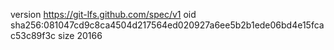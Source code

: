 version https://git-lfs.github.com/spec/v1
oid sha256:081047cd9c8ca4504d217564ed020927a6ee5b2b1ede06bd4e15fcac53c89f3c
size 20166
